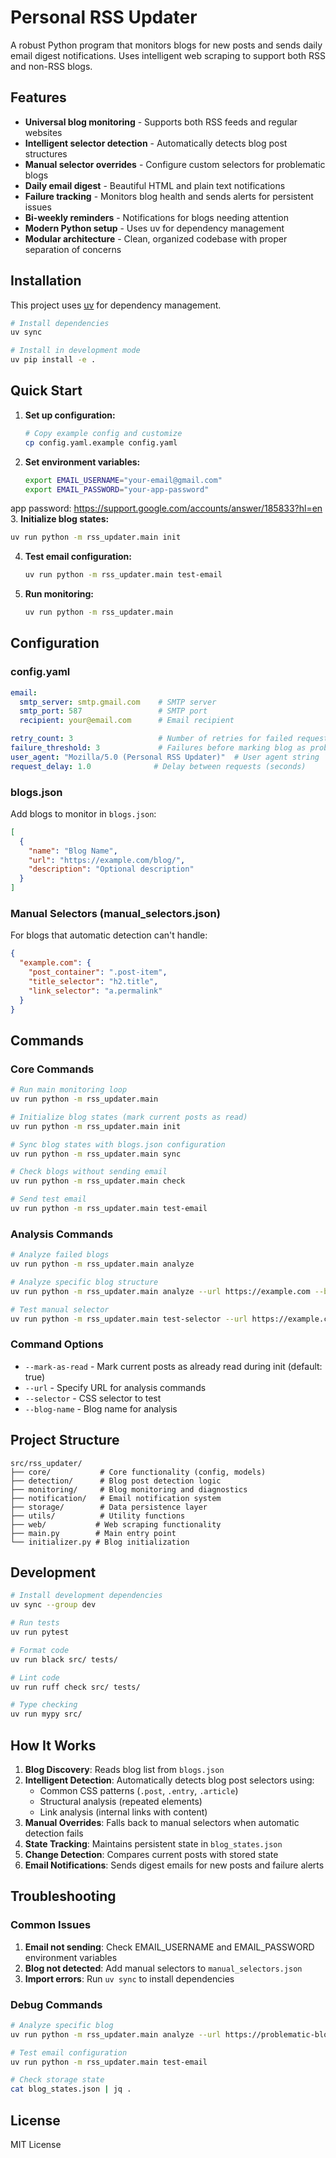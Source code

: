 # Personal RSS Updater

A robust Python program that monitors blogs for new posts and sends daily email digest notifications. Uses intelligent web scraping to support both RSS and non-RSS blogs.

## Features

- **Universal blog monitoring** - Supports both RSS feeds and regular websites
- **Intelligent selector detection** - Automatically detects blog post structures
- **Manual selector overrides** - Configure custom selectors for problematic blogs
- **Daily email digest** - Beautiful HTML and plain text notifications
- **Failure tracking** - Monitors blog health and sends alerts for persistent issues
- **Bi-weekly reminders** - Notifications for blogs needing attention
- **Modern Python setup** - Uses uv for dependency management
- **Modular architecture** - Clean, organized codebase with proper separation of concerns

## Installation

This project uses [uv](https://github.com/astral-sh/uv) for dependency management.

```bash
# Install dependencies
uv sync

# Install in development mode
uv pip install -e .
```

## Quick Start

1. **Set up configuration:**
   ```bash
   # Copy example config and customize
   cp config.yaml.example config.yaml
   ```

2. **Set environment variables:**
   ```bash
   export EMAIL_USERNAME="your-email@gmail.com"
   export EMAIL_PASSWORD="your-app-password" 
   ```
app password: https://support.google.com/accounts/answer/185833?hl=en
3. **Initialize blog states:**
   ```bash
   uv run python -m rss_updater.main init
   ```

4. **Test email configuration:**
   ```bash
   uv run python -m rss_updater.main test-email
   ```

5. **Run monitoring:**
   ```bash
   uv run python -m rss_updater.main
   ```

## Configuration

### config.yaml

```yaml
email:
  smtp_server: smtp.gmail.com    # SMTP server
  smtp_port: 587                 # SMTP port
  recipient: your@email.com      # Email recipient

retry_count: 3                   # Number of retries for failed requests
failure_threshold: 3             # Failures before marking blog as problematic
user_agent: "Mozilla/5.0 (Personal RSS Updater)"  # User agent string
request_delay: 1.0              # Delay between requests (seconds)
```

### blogs.json

Add blogs to monitor in `blogs.json`:

```json
[
  {
    "name": "Blog Name",
    "url": "https://example.com/blog/",
    "description": "Optional description"
  }
]
```



### Manual Selectors (manual_selectors.json)

For blogs that automatic detection can't handle:

```json
{
  "example.com": {
    "post_container": ".post-item",
    "title_selector": "h2.title",
    "link_selector": "a.permalink"
  }
}
```

## Commands

### Core Commands

```bash
# Run main monitoring loop
uv run python -m rss_updater.main

# Initialize blog states (mark current posts as read)
uv run python -m rss_updater.main init

# Sync blog states with blogs.json configuration
uv run python -m rss_updater.main sync

# Check blogs without sending email
uv run python -m rss_updater.main check

# Send test email
uv run python -m rss_updater.main test-email
```

### Analysis Commands

```bash
# Analyze failed blogs
uv run python -m rss_updater.main analyze

# Analyze specific blog structure
uv run python -m rss_updater.main analyze --url https://example.com --blog-name "Example Blog"

# Test manual selector
uv run python -m rss_updater.main test-selector --url https://example.com --selector ".post-item"
```

### Command Options

- `--mark-as-read` - Mark current posts as already read during init (default: true)
- `--url` - Specify URL for analysis commands
- `--selector` - CSS selector to test
- `--blog-name` - Blog name for analysis

## Project Structure

```
src/rss_updater/
├── core/           # Core functionality (config, models)
├── detection/      # Blog post detection logic
├── monitoring/     # Blog monitoring and diagnostics  
├── notification/   # Email notification system
├── storage/        # Data persistence layer
├── utils/          # Utility functions
├── web/           # Web scraping functionality
├── main.py        # Main entry point
└── initializer.py # Blog initialization
```

## Development

```bash
# Install development dependencies
uv sync --group dev

# Run tests
uv run pytest

# Format code
uv run black src/ tests/

# Lint code
uv run ruff check src/ tests/

# Type checking
uv run mypy src/
```

## How It Works

1. **Blog Discovery**: Reads blog list from `blogs.json`
2. **Intelligent Detection**: Automatically detects blog post selectors using:
   - Common CSS patterns (`.post`, `.entry`, `.article`)
   - Structural analysis (repeated elements)
   - Link analysis (internal links with content)
3. **Manual Overrides**: Falls back to manual selectors when automatic detection fails
4. **State Tracking**: Maintains persistent state in `blog_states.json`
5. **Change Detection**: Compares current posts with stored state
6. **Email Notifications**: Sends digest emails for new posts and failure alerts

## Troubleshooting

### Common Issues

1. **Email not sending**: Check EMAIL_USERNAME and EMAIL_PASSWORD environment variables
2. **Blog not detected**: Add manual selectors to `manual_selectors.json`
3. **Import errors**: Run `uv sync` to install dependencies

### Debug Commands

```bash
# Analyze specific blog
uv run python -m rss_updater.main analyze --url https://problematic-blog.com

# Test email configuration
uv run python -m rss_updater.main test-email

# Check storage state
cat blog_states.json | jq .
```

## License

MIT License
